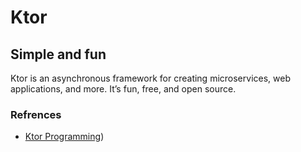 # Ktor
## Simple and fun
Ktor is an asynchronous framework for creating microservices, web applications, and more. It’s fun, free, and open source.

### Refrences

- [Ktor Programming](https://ktor.io/))


